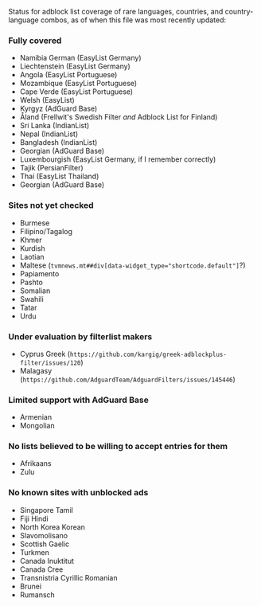 Status for adblock list coverage of rare languages, countries, and country-language combos, as of when this file was most recently updated:

### Fully covered
* Namibia German (EasyList Germany)
* Liechtenstein (EasyList Germany)
* Angola (EasyList Portuguese)
* Mozambique (EasyList Portuguese)
* Cape Verde (EasyList Portuguese)
* Welsh (EasyList)
* Kyrgyz (AdGuard Base)
* Åland (Frellwit's Swedish Filter <i>and</i> Adblock List for Finland)
* Sri Lanka (IndianList)
* Nepal (IndianList)
* Bangladesh (IndianList)
* Georgian (AdGuard Base)
* Luxembourgish (EasyList Germany, if I remember correctly)
* Tajik (PersianFilter)
* Thai (EasyList Thailand)
* Georgian (AdGuard Base)

### Sites not yet checked
* Burmese
* Filipino/Tagalog
* Khmer
* Kurdish
* Laotian
* Maltese (`tvmnews.mt##div[data-widget_type="shortcode.default"]`?)
* Papiamento
* Pashto
* Somalian
* Swahili
* Tatar
* Urdu

### Under evaluation by filterlist makers
* Cyprus Greek (`https://github.com/kargig/greek-adblockplus-filter/issues/120`)
* Malagasy (`https://github.com/AdguardTeam/AdguardFilters/issues/145446`)

### Limited support with AdGuard Base
* Armenian
* Mongolian

### No lists believed to be willing to accept entries for them
* Afrikaans
* Zulu

### No known sites with unblocked ads
* Singapore Tamil
* Fiji Hindi
* North Korea Korean
* Slavomolisano
* Scottish Gaelic
* Turkmen
* Canada Inuktitut
* Canada Cree
* Transnistria Cyrillic Romanian
* Brunei
* Rumansch
